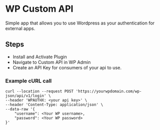 # WP Custom API
Simple app that allows you to use Wordpress as your authentication for external apps.

## Steps
* Install and Activate Plugin
* Navigate to Custom API in WP Admin
* Create an API Key for consumers of your api to use.

### Example cURL call
```
curl --location --request POST 'https://yourwpdomain.com/wp-json/api/v1/login' \
--header 'WPAUTHX: <your api key>' \
--header 'Content-Type: application/json' \
--data-raw '{
    "username": <Your WP username>,
    "password": <Your WP password>
}'
```